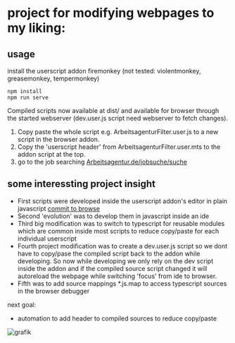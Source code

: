 # project for modifying webpages to my liking:

## usage
install the userscript addon firemonkey (not tested: violentmonkey, greasemonkey, tempermonkey)
```
npm install
npm run serve
```
Compiled scripts now available at dist/ and available for browser through the started webserver (dev.user.js script need webserver to fetch changes).

1. Copy paste the whole script e.g. ArbeitsagenturFilter.user.js to a new script in the browser addon.
2. Copy the 'userscript header' from ArbeitsagenturFilter.user.mts to the addon script at the top.
3. go to the job searching [Arbeitsagentur.de/jobsuche/suche](https://www.arbeitsagentur.de/jobsuche/suche?berufsfeld=IT-Netzwerktechnik,%20-Administration,%20-Organisation;IT-Systemanalyse,%20-Anwendungsberatung%20und%20-Vertrieb;Informatik;Softwareentwicklung%20und%20Programmierung&angebotsart=1&wo=w%C3%BCrzburg&umkreis=25&sort=entfernung&zeitarbeit=true&id=10000-1196870944-S9)




## some interessting project insight
- First scripts were developed inside the userscript addon's editor in plain javascript [commit to browse](https://github.com/michmue/userscripts2/tree/53ef8196953afe6a867bba32fc46d1244b2b5e5c)
- Second 'evolution' was to develop them in javascript inside an ide
- Third big modification was to switch to typescript for reusable modules which are common inside most scripts to reduce copy/paste for each individual userscript
- Fourth project modification was to create a dev.user.js script so we dont have to copy/pase the compiled script back to the addon while developing. So now while developing we only rely on the dev script inside the addon and if the compiled source script changed it will autoreload the webpage while switching 'focus' from ide to browser.
- Fifth was to add source mappings *.js.map to access typescript sources in the browser debugger

next goal: 
- automation to add header to compiled sources to reduce copy/paste

![grafik](https://github.com/michmue/userscripts2/assets/37136025/fca8f2e9-849e-415c-bd58-811b586ed720)
